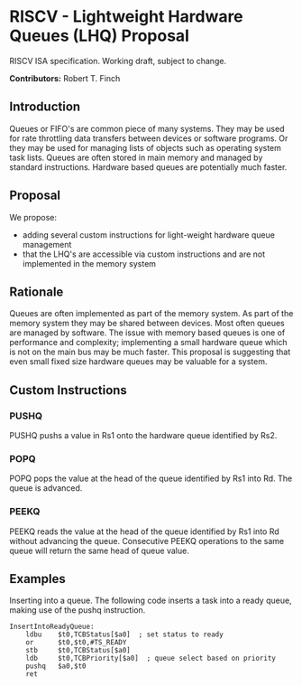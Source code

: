 # RISCV - Lightweight Hardware Queues (LHQ) Proposal
RISCV ISA specification. Working draft, subject to change.

<strong>Contributors:</strong> Robert T. Finch

## Introduction
Queues or FIFO's are common piece of many systems. They may be used for rate throttling data transfers between devices or software programs. Or they may be used for managing lists of objects such as operating system task lists.
Queues are often stored in main memory and managed by standard instructions. Hardware based queues are potentially much faster.

## Proposal

We propose:
* adding several custom instructions for light-weight hardware queue management
* that the LHQ's are accessible via custom instructions and are not implemented in the memory system

## Rationale
Queues are often implemented as part of the memory system. As part of the memory system they may be shared between devices.
Most often queues are managed by software. The issue with memory based queues is one of performance and complexity; implementing a small hardware queue which is not on the main bus may be much faster.
This proposal is suggesting that even small fixed size hardware queues may be valuable for a system.

## Custom Instructions

### PUSHQ
PUSHQ pushs a value in Rs1 onto the hardware queue identified by Rs2.

### POPQ
POPQ pops the value at the head of the queue identified by Rs1 into Rd. The queue is advanced.

### PEEKQ
PEEKQ reads the value at the head of the queue identified by Rs1 into Rd without advancing the queue.
Consecutive PEEKQ operations to the same queue will return the same head of queue value.

## Examples
Inserting into a queue. The following code inserts a task into a ready queue, making use of the pushq instruction.
```
InsertIntoReadyQueue:
	ldbu	$t0,TCBStatus[$a0]	; set status to ready
	or		$t0,$t0,#TS_READY
	stb		$t0,TCBStatus[$a0]
	ldb		$t0,TCBPriority[$a0]  ; queue select based on priority
	pushq	$a0,$t0
	ret
```

